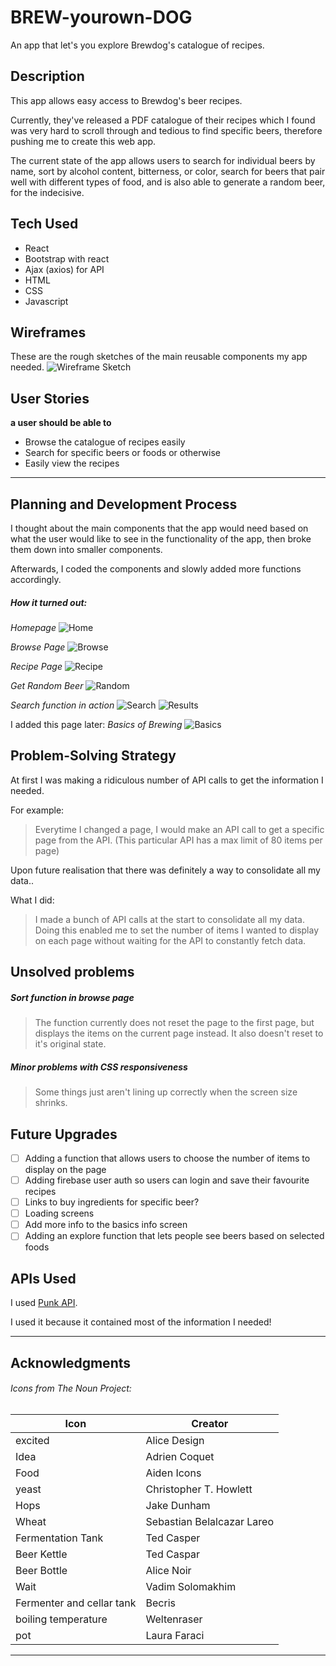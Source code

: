 # BREW-yourown-DOG

An app that let's you explore Brewdog's catalogue of recipes.

## Description

This app allows easy access to Brewdog's beer recipes.

Currently, they've released a PDF catalogue of their recipes which I found was very hard to scroll through and tedious to find specific beers, therefore pushing me to create this web app.

The current state of the app allows users to search for individual beers by name, sort by alcohol content, bitterness, or color, search for beers that pair well with different types of food, and is also able to generate a random beer, for the indecisive.

## Tech Used

* React
* Bootstrap with react
* Ajax (axios) for API
* HTML
* CSS
* Javascript


## Wireframes

These are the rough sketches of the main reusable components my app needed.
![Wireframe Sketch](/userstory/wireframes.jpg)

## User Stories

**a user should be able to**
* Browse the catalogue of recipes easily
* Search for specific beers or foods or otherwise
* Easily view the recipes

---

## Planning and Development Process

I thought about the main components that the app would need based on what the user would like to see in the functionality of the app, then broke them down into smaller components.

Afterwards, I coded the components and slowly added more functions accordingly.

##### How it turned out:
_Homepage_
![Home](/userstory/home.png)

_Browse Page_
![Browse](/userstory/sort.png)

_Recipe Page_
![Recipe](/userstory/beerrecipe.png)

_Get Random Beer_
![Random](/userstory/randombeer.png)

_Search function in action_
![Search](/userstory/search.png)
![Results](/userstory/searchres.png)

I added this page later:
_Basics of Brewing_
![Basics](/userstory/basics.png)

## Problem-Solving Strategy

At first I was making a ridiculous number of API calls to get the information I needed.

For example:
> Everytime I changed a page, I would make an API call to get a specific page from the API.
> (This particular API has a max limit of 80 items per page)

Upon future realisation that there was definitely a way to consolidate all my data..

What I did:
> I made a bunch of API calls at the start to consolidate all my data.
> Doing this enabled me to set the number of items I wanted to display on each page without waiting for the API to constantly fetch data.


## Unsolved problems

##### Sort function in browse page

> The function currently does not reset the page to the first page, but displays the items on the current page instead.
> It also doesn't reset to it's original state.

##### Minor problems with CSS responsiveness

> Some things just aren't lining up correctly when the screen size shrinks.

## Future Upgrades

- [ ] Adding a function that allows users to choose the number of items to display on the page
- [ ] Adding firebase user auth so users can login and save their favourite recipes
- [ ] Links to buy ingredients for specific beer?
- [ ] Loading screens
- [ ] Add more info to the basics info screen
- [ ] Adding an explore function that lets people see beers based on selected foods

## APIs Used

I used [Punk API](https://punkapi.com/).

I used it because it contained most of the information I needed!

---

## Acknowledgments
###### Icons from The Noun Project:
Icon | Creator
--------- | ---------
excited | Alice Design
Idea | Adrien Coquet
Food | Aiden Icons
yeast | Christopher T. Howlett
Hops | Jake Dunham
Wheat | Sebastian Belalcazar Lareo
Fermentation Tank | Ted Casper
Beer Kettle | Ted Caspar
Beer Bottle | Alice Noir
Wait | Vadim Solomakhim
Fermenter and cellar tank | Becris
boiling temperature | Weltenraser
pot | Laura Faraci

---
